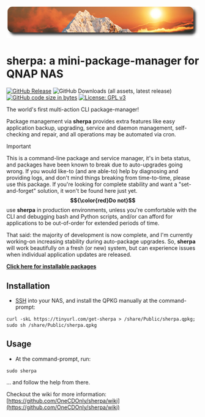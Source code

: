 ![icon](images/sherpa.readme.png)

sherpa: a mini-package-manager for QNAP NAS
============================================

[![GitHub Release](https://img.shields.io/github/v/release/OneCDOnly/sherpa)](https://github.com/OneCDOnly/sherpa/releases/latest) ![GitHub Downloads (all assets, latest release)](https://img.shields.io/github/downloads/OneCDOnly/sherpa/latest/total) [![GitHub code size in bytes](https://img.shields.io/github/languages/code-size/OneCDOnly/sherpa)](https://github.com/OneCDOnly/sherpa) [![License: GPL v3](https://img.shields.io/badge/License-GPLv3-blue.svg)](https://www.gnu.org/licenses/gpl-3.0)

The world's first multi-action CLI package-manager!

Package management via **sherpa** provides extra features like easy application backup, upgrading, service and daemon management, self-checking and repair, and all operations may be automated via cron.

> [!IMPORTANT]
> This is a command-line package and service manager, it's in beta status, and packages have been known to break due to auto-upgrades going wrong. If you would like-to (and are able-to) help by diagnosing and providing logs, and don't mind things breaking from time-to-time, please use this package. If you're looking for complete stability and want a "set-and-forget" solution, it won't be found here just yet. <b>$${\color{red}Do not}$$</b> use <b>sherpa</b> in production environments, unless you're comfortable with the CLI and debugging bash and Python scripts, and/or can afford for applications to be out-of-order for extended periods of time.
>
> That said: the majority of development is now complete, and I'm currently working-on increasing stability during auto-package upgrades. So, <b>sherpa</b> will work beautifully on a fresh (or new) system, but can experience issues when individual application updates are released.

<b>[Click here for installable packages](https://github.com/OneCDOnly/sherpa/wiki/Packages)</b>


## Installation

- [SSH](https://www.qnap.com/en/how-to/faq/article/how-do-i-access-my-qnap-nas-using-ssh) into your NAS, and install the QPKG manually at the command-prompt:
```
curl -skL https://tinyurl.com/get-sherpa > /share/Public/sherpa.qpkg;
sudo sh /share/Public/sherpa.qpkg
```

## Usage


- At the command-prompt, run:

```
sudo sherpa
```

... and follow the help from there.

Checkout the wiki for more information: [https://github.com/OneCDOnly/sherpa/wiki](https://github.com/OneCDOnly/sherpa/wiki)
